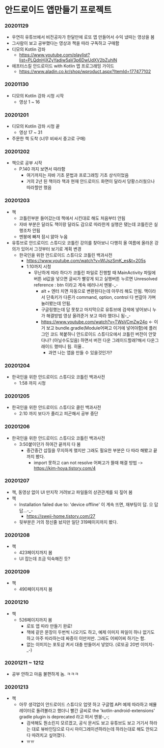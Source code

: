 # 안드로이드 앱만들기 프로젝트

### 20201129
* 우연히 유튜브에서 비전공자가 한달만에 로또 앱 만들어서 수익 냈따는 영상을 봄
* 그사람이 보고 공부했다는 영상과 책을 따라 구독하고 구매함
* 디모의 Kotlin 강좌
    * https://www.youtube.com/playlist?list=PLQdnHjXZyYadiw5aV3p6DwUdXV2bZuhlN
* 애프터스킬 안드로이드 with Kotlin 앱 프로그래밍 가이드
    * https://www.aladin.co.kr/shop/wproduct.aspx?ItemId=177477102

### 20201130
* 디모의 Kotlin 강좌 시청 시작
    * 영상 1 ~ 16
    
### 20201201
* 디모의 Kotlin 강좌 시청 끝
    * 영상 17 ~ 31
* 주문한 책 도착 (너무 비싸서 중고로 구매)
    
### 20201202
* 책으로 공부 시작
    * P.140 까지 보면서 따라함
        * 여기까지는 자바 기초 문법과 프로그래밍 기초 상식이었음
        * 거의 2년 된 책이라 책과 현재 안드로이드 화면이 달라서 당황스러웠으나 따라할만 했음

### 20201203
* 책
    * 코틀린부분 들어갔는데 책에서 시킨대로 해도 처음부터 안됨
    * 자바 부분은 달라도 책이랑 달라도 감으로 따라한게 실행은 됐는데 코틀린은 실행조차 안됨
    * 멘붕에 빠져 잠시 앓아 누움
* 유튜브로 안드로이드 스튜디오 코틀린 강의를 찾아보니 다행히 올 여름에 올라온 강의가 있어서 그것부터 보기로 계획 변경
    * 한국인을 위한 안드로이드 스튜디오 코틀린 백과사전
        * https://www.youtube.com/watch?v=WlJszSmK_es&t=205s
        * 1:10까지 시청
            * 무난하게 따라 하다가 코틀린 파일로 진행할 때 MainActivity 파일에 버튼 id값을 넣으면 글씨가 빨갛게 되고 실행버튼 누르면 Unresolved reference : btn 이라고 계속 에러나서 멘붕-_-
                * alt + 엔터 치면 자동으로 변환된다는데 아무리 해도 안됨. 맥이라서 단축키가 다른가 command, option, control 다 번갈아 가며 눌러봤는데 안됨.
                * 구글링했는데 답 못찾고 마지막으로 유튜브에 검색에 넣어보니 누가 해결방법 영상 올려준거 보고 따라 했더니 됨-_-
                * https://www.youtube.com/watch?v=TWsVCmZw24o <- 이거 보고 bundle.gradle(Module어쩌고 이거에 넣어야함)에 플러그인 코드 복붙하니 안드로이드 스튜디오에서 코틀린 버전이 안맞다나? (아닐수도있음) 하면서 버전 다운 그레이드할래?해서 다운그래이드 했떠니 됨. 히율..
                    * 과연 나는 앱을 만들 수 있을것인가?
                    
### 20201204
* 한국인을 위한 안드로이드 스튜디오 코틀린 백과사전
    * 1:58 까지 시청
      
### 20201205
* 한국인을 위한 안드로이드 스튜디오 클린 백과사전
    * 2:10 까지 보다가 졸리고 피곤해서 공부 중단
      
### 20201206
* 한국인을 위한 안드로이드 스튜디오 코틀린 백과사전
    * 3:50붙이던가 하여간 끝까지 다 봄
        * 중간중간 삽질을 무지하게 했지만 그래도 필요한 부분은 다 따라 해봤고 끝까지 봤다.
             * import 못하고 can not resolve 어쩌고가 뜰때 해결 방법 -> https://kim-hoya.tistory.com/4
               
### 20201207
* 책, 동영상 없이 UI 만지작 거려보고 파일들의 상관관계를 되 짚어 봄
* 책
    * Installation failed due to: 'device offline' 이 계속 뜨면, 재부팅이 답. 으 답답...-_-
        * https://sweji-home.tistory.com/27
    * 뒷부분은 거의 정신줄 놨지만 일단 319페이지까지 봤다.
    
### 20201208
* 책
     * 423페이지까지 봄
     * UI 잡는데 조금 익숙해진 듯?

### 20201209
* 책
     * 490페이지까지 봄

### 20201210
* 책
     * 526페이지까지 봄
         * 로또 앱 따라 만들기 완료!
         * 책에 같은 문장이 두번씩 나오기도 하고, 예제 이미지 파일이 하나 없기도 하고 아주 따라하는데 짜증이 이만저만. 그래도 어찌어찌 하기는 함.
         * 없는 이미지는 포토샵 켜서 대충 만들어서 넣었다. (로또공 20번 이미지-_-)
     
     
### 20201211 ~ 1212
* 공부 안하고 마음 불편하게 놈. ㅋㅋㅋ

### 20201213
* 책
     * 아무 생각없이  안드로이드 스튜디오 업뎃 하고 구글멥 API 예제 따라하고 에뮬레이터로 돌려볼라고 했더니 빨간 글씨로 the 'kotlin-android-extensions' gradle plugin is deprecated 라고 떠서 멘붕-_-;
         * 검색해도 뭔소린지 모르겠고, 공식 문서도 보고 유튜브도 보고 거기서 하라는 대로 뷰바인딩으로 다시 마이그레이션하라는데 하라는대로 해도 안되고 다 따려치고 싶어졌다.
         * ㅠㅠ
